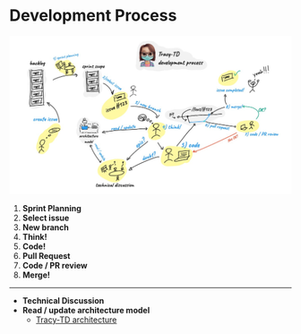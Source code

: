 # Development Process

![Development Process](devProcess.jpg)

1. **Sprint Planning**
2. **Select issue**
3. **New branch**
4. **Think!**
5. **Code!**
6. **Pull Request**
7. **Code / PR review**
8. **Merge!**

----

* **Technical Discussion**
* **Read / update architecture model**
  * [Tracy-TD architecture](/architecture/architecture.md)